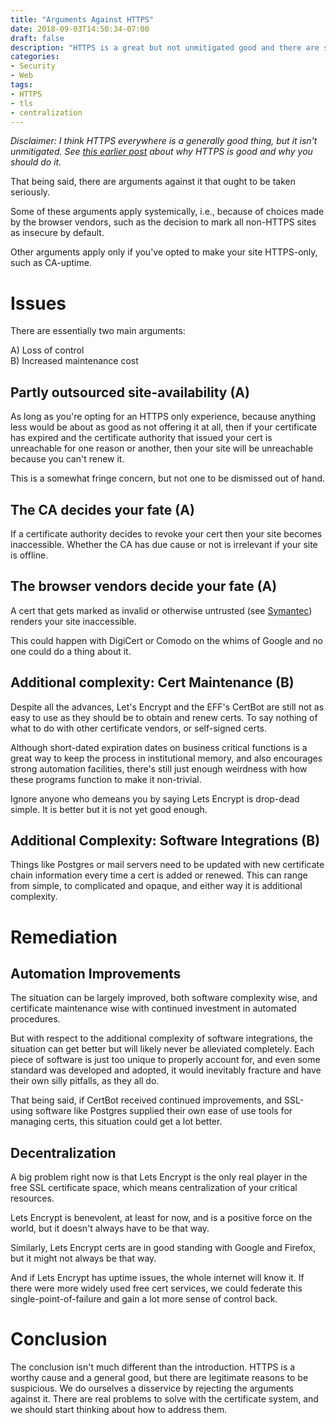 ```yaml
---
title: "Arguments Against HTTPS"
date: 2018-09-03T14:50:34-07:00
draft: false
description: "HTTPS is a great but not unmitigated good and there are some real arguments against it. Here we address some of those concerns."
categories:
- Security
- Web
tags:
- HTTPS
- tls
- centralization
---
```


_Disclaimer: I think HTTPS everywhere is a generally good thing, but it isn't unmitigated. See [this earlier post](/posts/security/https-is-about-respecting-your-users/) about why HTTPS is good and why you should do it._

That being said, there are arguments against it that ought to be taken seriously.

Some of these arguments apply systemically, i.e., because of choices made by the browser vendors, such as the decision to mark all non-HTTPS sites as insecure by default.

Other arguments apply only if you've opted to make your site HTTPS-only, such as CA-uptime.


# Issues
There are essentially two main arguments:

A) Loss of control  
B) Increased maintenance cost

## Partly outsourced site-availability (A)

As long as you're opting for an HTTPS only experience, because anything less would be about as good as not offering it at all, then if your certificate has expired and the certificate authority that issued your cert is unreachable for one reason or another, then your site will be unreachable because you can't renew it.

This is a somewhat fringe concern, but not one to be dismissed out of hand.

## The CA decides your fate (A)

If a certificate authority decides to revoke your cert then your site becomes inaccessible. Whether the CA has due cause or not is irrelevant if your site is offline.


## The browser vendors decide your fate (A)

A cert that gets marked as invalid or otherwise untrusted (see [Symantec](HTTPS://wiki.mozilla.org/CA:Symantec_Issues)) renders your site inaccessible.

This could happen with DigiCert or Comodo on the whims of Google and no one could do a thing about it. 

## Additional complexity: Cert Maintenance (B)

Despite all the advances, Let's Encrypt and the EFF's CertBot are still not as easy to use as they should be to obtain and renew certs. To say nothing of what to do with other certificate vendors, or self-signed certs.

Although short-dated expiration dates on business critical functions is a great way to keep the process in institutional memory, and also encourages strong automation facilities, there's still just enough weirdness with how these programs function to make it non-trivial.

Ignore anyone who demeans you by saying Lets Encrypt is drop-dead simple. It is better but it is not yet good enough.

## Additional Complexity: Software Integrations (B)

Things like Postgres or mail servers need to be updated with new certificate chain information every time a cert is added or renewed. This can range from simple, to complicated and opaque, and either way it is additional complexity.


# Remediation

## Automation Improvements

The situation can be largely improved, both software complexity wise, and certificate maintenance wise with continued investment in automated procedures.

But with respect to the additional complexity of software integrations, the situation can get better but will likely never be alleviated completely. Each piece of software is just too unique to properly account for, and even some standard was developed and adopted, it would inevitably fracture and have their own silly pitfalls, as they all do.

That being said, if CertBot received continued improvements, and SSL-using software like Postgres supplied their own ease of use tools for managing certs, this situation could get a lot better.

## Decentralization

A big problem right now is that Lets Encrypt is the only real player in the free SSL certificate space, which means centralization of your critical resources. 

Lets Encrypt is benevolent, at least for now, and is a positive force on the world, but it doesn't always have to be that way.

Similarly, Lets Encrypt certs are in good standing with Google and Firefox, but it might not always be that way. 

And if Lets Encrypt has uptime issues, the whole internet will know it. If there were more widely used free cert services, we could federate this single-point-of-failure and gain a lot more sense of control back.


# Conclusion

The conclusion isn't much different than the introduction. HTTPS is a worthy cause and a general good, but there are legitimate reasons to be suspicious. We do ourselves a disservice by rejecting the arguments against it. There are real problems to solve with the certificate system, and we should start thinking about how to address them.